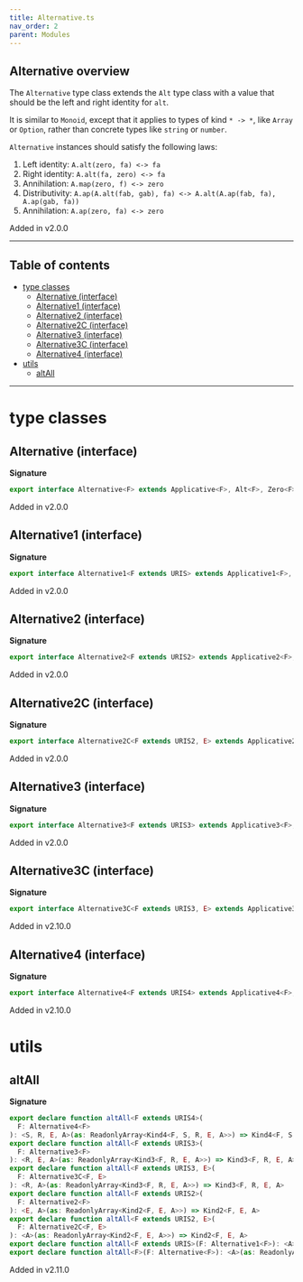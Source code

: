 ```yaml
---
title: Alternative.ts
nav_order: 2
parent: Modules
---
```


## Alternative overview

The `Alternative` type class extends the `Alt` type class with a value that should be the left and right identity for `alt`.

It is similar to `Monoid`, except that it applies to types of kind `* -> *`, like `Array` or `Option`, rather than
concrete types like `string` or `number`.

`Alternative` instances should satisfy the following laws:

1. Left identity: `A.alt(zero, fa) <-> fa`
2. Right identity: `A.alt(fa, zero) <-> fa`
3. Annihilation: `A.map(zero, f) <-> zero`
4. Distributivity: `A.ap(A.alt(fab, gab), fa) <-> A.alt(A.ap(fab, fa), A.ap(gab, fa))`
5. Annihilation: `A.ap(zero, fa) <-> zero`

Added in v2.0.0

---

<h2 class="text-delta">Table of contents</h2>

- [type classes](#type-classes)
  - [Alternative (interface)](#alternative-interface)
  - [Alternative1 (interface)](#alternative1-interface)
  - [Alternative2 (interface)](#alternative2-interface)
  - [Alternative2C (interface)](#alternative2c-interface)
  - [Alternative3 (interface)](#alternative3-interface)
  - [Alternative3C (interface)](#alternative3c-interface)
  - [Alternative4 (interface)](#alternative4-interface)
- [utils](#utils)
  - [altAll](#altall)

---

# type classes

## Alternative (interface)

**Signature**

```ts
export interface Alternative<F> extends Applicative<F>, Alt<F>, Zero<F> {}
```

Added in v2.0.0

## Alternative1 (interface)

**Signature**

```ts
export interface Alternative1<F extends URIS> extends Applicative1<F>, Alt1<F>, Zero1<F> {}
```

Added in v2.0.0

## Alternative2 (interface)

**Signature**

```ts
export interface Alternative2<F extends URIS2> extends Applicative2<F>, Alt2<F>, Zero2<F> {}
```

Added in v2.0.0

## Alternative2C (interface)

**Signature**

```ts
export interface Alternative2C<F extends URIS2, E> extends Applicative2C<F, E>, Alt2C<F, E>, Zero2C<F, E> {}
```

Added in v2.0.0

## Alternative3 (interface)

**Signature**

```ts
export interface Alternative3<F extends URIS3> extends Applicative3<F>, Alt3<F>, Zero3<F> {}
```

Added in v2.0.0

## Alternative3C (interface)

**Signature**

```ts
export interface Alternative3C<F extends URIS3, E> extends Applicative3C<F, E>, Alt3C<F, E>, Zero3C<F, E> {}
```

Added in v2.10.0

## Alternative4 (interface)

**Signature**

```ts
export interface Alternative4<F extends URIS4> extends Applicative4<F>, Alt4<F>, Zero4<F> {}
```

Added in v2.10.0

# utils

## altAll

**Signature**

```ts
export declare function altAll<F extends URIS4>(
  F: Alternative4<F>
): <S, R, E, A>(as: ReadonlyArray<Kind4<F, S, R, E, A>>) => Kind4<F, S, R, E, A>
export declare function altAll<F extends URIS3>(
  F: Alternative3<F>
): <R, E, A>(as: ReadonlyArray<Kind3<F, R, E, A>>) => Kind3<F, R, E, A>
export declare function altAll<F extends URIS3, E>(
  F: Alternative3C<F, E>
): <R, A>(as: ReadonlyArray<Kind3<F, R, E, A>>) => Kind3<F, R, E, A>
export declare function altAll<F extends URIS2>(
  F: Alternative2<F>
): <E, A>(as: ReadonlyArray<Kind2<F, E, A>>) => Kind2<F, E, A>
export declare function altAll<F extends URIS2, E>(
  F: Alternative2C<F, E>
): <A>(as: ReadonlyArray<Kind2<F, E, A>>) => Kind2<F, E, A>
export declare function altAll<F extends URIS>(F: Alternative1<F>): <A>(as: ReadonlyArray<Kind<F, A>>) => Kind<F, A>
export declare function altAll<F>(F: Alternative<F>): <A>(as: ReadonlyArray<HKT<F, A>>) => HKT<F, A>
```

Added in v2.11.0
